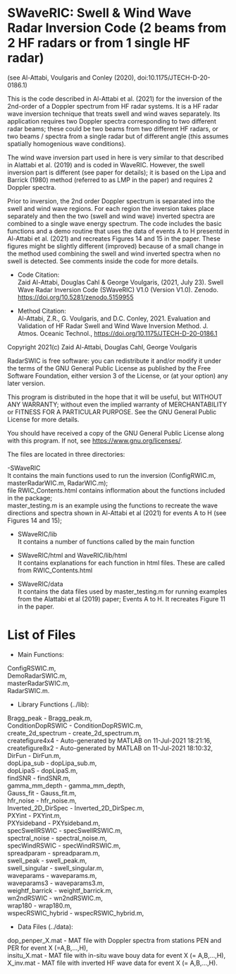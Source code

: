 # SWaveRIC: Swell & Wind Wave Radar Inversion Code (2 beams from 2 HF radars or from 1 single HF radar)
(see Al-Attabi, Voulgaris and Conley (2020), doi:10.1175/JTECH-D-20-0186.1)  

This is the code described in Al-Attabi et al. (2021) for the inversion of the 2nd-order of a Doppler spectrum from HF radar systems.  It is a HF radar wave inversion technique that treats swell and wind waves separately. Its application requires two Doppler spectra corresponding to two different radar beams; these could be two beams from two different HF radars, or two beams / spectra from a single radar but of different angle (this assumes spatially homogenious wave conditions). 

The wind wave inversion part used in here is very similar to that described in Alattabi et al. (2019) and is coded in WaveRIC. However, the swell inversion part is different (see paper for details); it is based on the Lipa and Barrick (1980) method (referred to as LMP in the paper) and requires 2 Doppler spectra. 

Prior to inversion, the 2nd order Doppler spectrum is separated into the swell and wind wave regions. For each region the inversion takes place separately and then the two (swell and wind wave) inverted spectra are combined to a single wave energy spectrum. The code includes the basic functions and a demo routine that uses the data of events A to H presentd in Al-Attabi et al. (2021) and recreates Figures 14 and 15 in the paper.  These figures might be slightly different (improved) because of a small change in the method used combining the swell and wind inverted spectra when no swell is detected. See comments inside the code for more details.

- Code Citation:  
Zaid Al-Attabi, Douglas Cahl & George Voulgaris, (2021, July 23). Swell Wave Radar Inversion Code (SWaveRIC) V1.0 (Version V1.0). Zenodo. https://doi.org/10.5281/zenodo.5159955

- Method Citation:  
Al-Attabi, Z.R., G. Voulgaris, and D.C. Conley, 2021. Evaluation and Validation of HF Radar Swell and Wind Wave Inversion Method. J. Atmos. Oceanic Technol., https://doi.org/10.1175/JTECH-D-20-0186.1 

Copyright 2021(c) Zaid Al-Attabi, Douglas Cahl, George Voulgaris

RadarSWIC is free software: you can redistribute it and/or modify it under the terms of the GNU General Public License as published by the Free Software Foundation, either version 3 of the License, or (at your option) any later version.

This program is distributed in the hope that it will be useful, but WITHOUT ANY WARRANTY; without even the implied warranty of MERCHANTABILITY or FITNESS FOR A PARTICULAR PURPOSE. See the GNU General Public License for more details.

You should have received a copy of the GNU General Public License along with this program. If not, see https://www.gnu.org/licenses/.

The files are located in three directories:  

-SWaveRIC  
  It contains the main functions used to run the inversion (ConfigRWIC.m, masterRadarWIC.m, RadarWIC.m);  
  file RWIC_Contents.html contains inflormation about the functions included in the package;  
  master_testing.m is an example using the functions to recreate the wave directions and spectra shown in Al-Attabi et al (2021) for events A to H (see Figures 14 and 15);

- SWaveRIC/lib  
  It contains a number of functions called by the main function

- SWaveRIC/html and WaveRIC/lib/html  
  It contains explanations for each function in html files. These are called from RWIC_Contents.html  

- SWaveRIC/data  
  It contains the data files used by master_testing.m for running examples from the Alattabi et al (2019) paper; Events A to H. It recreates Figure 11 in the paper.

# List of Files  

- Main Functions: 
 
 ConfigRSWIC.m,  
 DemoRadarSWIC.m,  
 masterRadarSWIC.m,  
 RadarSWIC.m.

- Library Functions (../lib):

Bragg_peak          - Bragg_peak.m,   
ConditionDopRSWIC   - ConditionDopRSWIC.m,    
create_2d_spectrum  - create_2d_spectrum.m,   
createfigure4x4     - Auto-generated by MATLAB on 11-Jul-2021 18:21:16,   
createfigure8x2     - Auto-generated by MATLAB on 11-Jul-2021 18:10:32,   
DirFun              - DirFun.m,   
dopLipa_sub         - dopLipa_sub.m,    
dopLipaS            - dopLipaS.m,   
findSNR             - findSNR.m,    
gamma_mm_depth      - gamma_mm_depth,   
Gauss_fit           - Gauss_fit.m,  
hfr_noise           - hfr_noise.m,    
Inverted_2D_DirSpec - Inverted_2D_DirSpec.m,      
PXYint              - PXYint.m,   
PXYsideband         - PXYsideband.m,    
specSwellRSWIC      - specSwellRSWIC.m,   
spectral_noise      - spectral_noise.m,   
specWindRSWIC       - specWindRSWIC.m,    
spreadparam         - spreadparam.m,    
swell_peak          - swell_peak.m,   
swell_singular      - swell_singular.m,    
waveparams          - waveparams.m,   
waveparams3         - waveparams3.m,    
weightf_barrick     - weightf_barrick.m,    
wn2ndRSWIC          - wn2ndRSWIC.m,   
wrap180             - wrap180.m,    
wspecRSWIC_hybrid   - wspecRSWIC_hybrid.m,    

- Data Files (../data):

dop_penper_X.mat   - MAT file with Doppler spectra from stations PEN and PER for event X (=A,B,...,H),  
insitu_X.mat       - MAT file with in-situ wave bouy data for event X (= A,B,...,H),  
X_inv.mat          - MAT file with inverted HF wave data for event X (= A,B,...,H).
